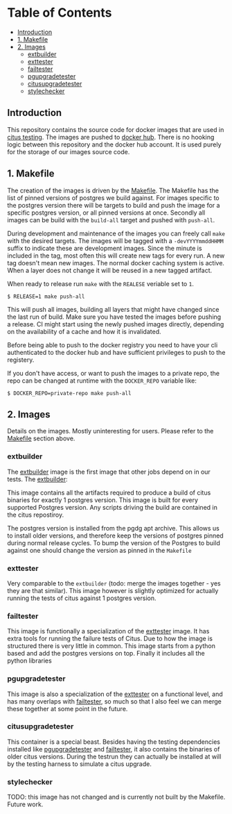 # Table of Contents

* [Introduction](#Introduction)
* [1. Makefile](#1-makefile)
* [2. Images](#2-images)
  * [extbuilder](#extbuilder)
  * [exttester](#exttester)
  * [failtester](#failtester)
  * [pgupgradetester](#pgupgradetester)
  * [citusupgradetester](#citusupgradetester)
  * [stylechecker](#stylechecker)

## Introduction

This repository contains the source code for docker images that are used in [citus testing](https://github.com/citusdata/citus/blob/main/.circleci/config.yml). The images are pushed to [docker hub](https://hub.docker.com/u/citus). There is no hooking logic between this repository and the docker hub account. It is used purely for the storage of our images source code.

## 1. Makefile

The creation of the images is driven by the [Makefile](circleci/images/Makefile). The Makefile has the list of pinned versions of postgres we build against. For images specific to the postgres version there will be targets to build and push the image for a specific postgres version, or all pinned versions at once. Secondly all images can be build with the `build-all` target and pushed with `push-all`.

During development and maintenance of the images you can freely call `make` with the desired targets. The images will be tagged with a `-devYYYYmmddHHMM` suffix to indicate these are development images. Since the minute is included in the tag, most often this will create new tags for every run. A new tag doesn't mean new images. The normal docker caching system is active. When a layer does not change it will be reused in a new tagged artifact.

When ready to release run `make` with the `REALESE` veriable set to `1`.

    $ RELEASE=1 make push-all

This will push all images, building all layers that might have changed since the last run of build. Make sure you have tested the images before pushing a release. CI might start using the newly pushed images directly, depending on the availability of a cache and how it is invalidated.

Before being able to push to the docker registry you need to have your cli authenticated to the docker hub and have sufficient privileges to push to the registery.

If you don't have access, or want to push the images to a private repo, the repo can be changed at runtime with the `DOCKER_REPO` variable like:

    $ DOCKER_REPO=private-repo make push-all

## 2. Images

Details on the images. Mostly uninteresting for users. Please refer to the [Makefile](#1-makefile) section above.

### extbuilder

The [extbuilder](https://github.com/citusdata/the-process/tree/main/circleci/images/extbuilder) image is the first image that other jobs depend on in our tests. The [extbuilder](https://github.com/citusdata/the-process/tree/main/circleci/images/extbuilder):

This image contains all the artifacts required to produce a build of citus binaries for exactly 1 postgres version. This image is built for every supported Postgres version. Any scripts driving the build are contained in the citus repostiroy.

The postgres version is installed from the pgdg apt archive. This allows us to install older versions, and therefore keep the versions of postgres pinned during normal release cycles. To bump the version of the Postgres to build against one should change the version as pinned in the `Makefile`

### exttester

Very comparable to the `extbuilder` (todo: merge the images together - yes they are that similar). This image however is slightly optimized for actually running the tests of citus against 1 postgres version.

### failtester

This image is functionally a specialization of the [exttester](#exttester) image. It has extra tools for running the failure tests of Citus. Due to how the image is structured there is very little in common. This image starts from a python based and add the postgres versions on top. Finally it includes all the python libraries

### pgupgradetester

This image is also a specialization of the [exttester](#exttester) on a functional level, and has many overlaps with [failtester](#failtester), so much so that I also feel we can merge these together at some point in the future.

### citusupgradetester

This container is a special beast. Besides having the testing dependencies installed like [pgupgradetester](#pgupgradetester) and [failtester](#failtester), it also contains the binaries of older citus versions. During the testrun they can actually be installed at will by the testing harness to simulate a citus upgrade.

### stylechecker

TODO: this image has not changed and is currently not built by the Makefile. Future work.